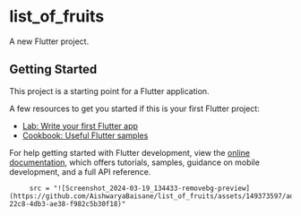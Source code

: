 # list_of_fruits

A new Flutter project.

## Getting Started

This project is a starting point for a Flutter application.

A few resources to get you started if this is your first Flutter project:

- [Lab: Write your first Flutter app](https://docs.flutter.dev/get-started/codelab)
- [Cookbook: Useful Flutter samples](https://docs.flutter.dev/cookbook)

For help getting started with Flutter development, view the
[online documentation](https://docs.flutter.dev/), which offers tutorials,
samples, guidance on mobile development, and a full API reference.




         src = "![Screenshot_2024-03-19_134433-removebg-preview](https://github.com/AishwaryaBaisane/list_of_fruits/assets/149373597/adc86857-22c8-4db3-ae38-f982c5b30f18)"
